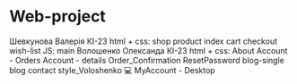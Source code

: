 # Web-project
Шевкунова Валерія КІ-23
html + css:
shop
product
index
cart
checkout
wish-list
JS:
main
Волошенко Олександа КІ-23
html + css:
About
Account - Orders
Account - details
Order_Confirmation
ResetPassword
blog-single
blog
contact
style_Voloshenko
💻 MyAccount - Desktop
